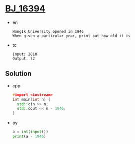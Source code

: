 # [BJ_16394](https://acmicpc.net/problem/16394)

* en

  ```en
  HongIk University opened in 1946
  When given a particular year, print out how old it is
  ```

* tc

  ```tc
  Input: 2018
  Output: 72
  ```

## Solution

* cpp

  ```cpp
  #import <iostream>
  int main(int n) {
    std::cin >> n;
    std::cout << n - 1946;
  }
  ```

* py

  ```py
  a = int(input())
  print(a - 1946)
  ```
